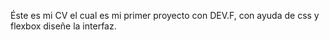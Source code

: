 Éste es mi CV el cual es mi primer proyecto con DEV.F, con ayuda de css y flexbox diseñe la interfaz.  
